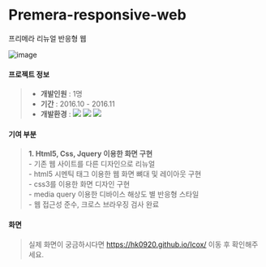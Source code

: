 # Premera-responsive-web
프리메라 리뉴얼 반응형 웹

![image](https://user-images.githubusercontent.com/75876034/155290907-c8ef5ad0-fffc-47c9-9628-434c8d534eee.png)

#### 프로젝트 정보
> * **개발인원** : 1명
> * **기간** : 2016.10 - 2016.11
> * **개발환경** : 
    <span><img src="https://img.shields.io/badge/HTML-e34f26?style=flat&logo=html5&logoColor=white"/></span>
    <span><img src="https://img.shields.io/badge/CSS-1572b6?style=flat&logo=css3&logoColor=white"/></span>
    <span><img src="https://img.shields.io/badge/jQuery-0769ad?style=flat&logo=jquery&logoColor=white"/></span>

#### 기여 부분
>   **1. Html5, Css, Jquery 이용한 화면 구현**   
>     - 기존 웹 사이트를 다른 디자인으로 리뉴얼   
>     - html5 시멘틱 태그 이용한 웹 화면 뼈대 및 레이아웃 구현  
>     - css3를 이용한 화면 디자인 구현  
>     - media query 이용한 디바이스 해상도 별 반응형 스타일   
>     - 웹 접근성 준수, 크로스 브라우징 검사 완료  

#### 화면
>   실제 화면이 궁금하시다면 https://hk0920.github.io/Icox/ 이동 후 확인해주세요.
